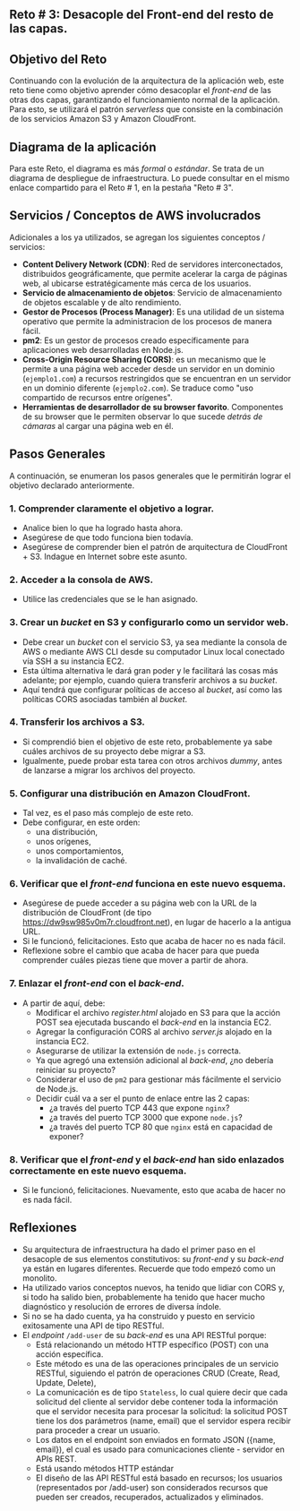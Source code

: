 ## Reto # 3: Desacople del Front-end del resto de las capas.

## Objetivo del Reto

Continuando con la evolución de la arquitectura de la aplicación web, este reto tiene como objetivo aprender cómo desacoplar el *front-end* de las otras dos capas, garantizando el funcionamiento normal de la aplicación. Para esto, se utilizará el patrón *serverless* que consiste en la combinación de los servicios Amazon S3 y Amazon CloudFront. 

## Diagrama de la aplicación
Para este Reto, el diagrama es más *formal* o *estándar*. Se trata de un diagrama de despliegue de infraestructura. Lo puede consultar en el mismo enlace compartido para el Reto # 1, en la pestaña "Reto # 3".

## Servicios / Conceptos de AWS involucrados
Adicionales a los ya utilizados, se agregan los siguientes conceptos / servicios:
- **Content Delivery Network (CDN)**: Red de servidores interconectados, distribuidos geográficamente, que permite acelerar la carga de páginas web, al ubicarse estratégicamente más cerca de los usuarios.
- **Servicio de almacenamiento de objetos**: Servicio de almacenamiento de objetos escalable y de alto rendimiento.
- **Gestor de Procesos (Process Manager)**: Es una utilidad de un sistema operativo que permite la administracion de los procesos de manera fácil.
- **pm2**: Es un gestor de procesos creado específicamente para aplicaciones web desarrolladas en Node.js.
- **Cross-Origin Resource Sharing (CORS)**: es un mecanismo que le permite a una página web acceder desde un servidor en un dominio (`ejemplo1.com`) a recursos restringidos que se encuentran en un servidor en un dominio diferente (`ejemplo2.com`). Se traduce como "uso compartido de recursos entre orígenes".
- **Herramientas de desarrollador de su browser favorito**. Componentes de su browser que le permiten observar lo que sucede *detrás de cámaras* al cargar una página web en él. 

## Pasos Generales
A continuación, se enumeran los pasos generales que le permitirán lograr el objetivo declarado anteriormente.
### 1. Comprender claramente el objetivo a lograr.
- Analice bien lo que ha logrado hasta ahora.
- Asegúrese de que todo funciona bien todavía.
- Asegúrese de comprender bien el patrón de arquitectura de CloudFront + S3. Indague en Internet sobre este asunto.
### 2. Acceder a la consola de AWS.
- Utilice las credenciales que se le han asignado.
### 3. Crear un *bucket* en S3 y configurarlo como un servidor web.
- Debe crear un *bucket* con el servicio S3, ya sea mediante la consola de AWS o mediante AWS CLI desde su computador Linux local conectado vía SSH a su instancia EC2. 
- Esta última alternativa le dará gran poder y le facilitará las cosas más adelante; por ejemplo, cuando quiera transferir archivos a su *bucket*.
- Aquí tendrá que configurar políticas de acceso al *bucket*, así como las políticas CORS asociadas también al *bucket*.
### 4. Transferir los archivos a S3.
- Si comprendió bien el objetivo de este reto, probablemente ya sabe cuáles archivos de su proyecto debe migrar a S3.
- Igualmente, puede probar esta tarea con otros archivos *dummy*, antes de lanzarse a migrar los archivos del proyecto.
### 5. Configurar una distribución en Amazon CloudFront.
- Tal vez, es el paso más complejo de este reto.
- Debe configurar, en este orden:
  - una distribución,
  - unos orígenes,
  - unos comportamientos,
  - la invalidación de caché. 
### 6. Verificar que el *front-end* funciona en este nuevo esquema.
- Asegúrese de puede acceder a su página web con la URL de la distribución de CloudFront (de tipo https://dw9sw985v0m7r.cloudfront.net), en lugar de hacerlo a la antigua URL. 
- Si le funcionó, felicitaciones. Esto que acaba de hacer no es nada fácil.
- Reflexione sobre el cambio que acaba de hacer para que pueda comprender cuáles piezas tiene que mover a partir de ahora.
### 7. Enlazar el *front-end* con el *back-end*.
- A partir de aquí, debe:
  -  Modificar el archivo *register.html* alojado en S3 para que la acción POST sea ejecutada buscando el *back-end* en la instancia EC2.
  - Agregar la configuración CORS al archivo *server.js* alojado en la instancia EC2. 
  - Asegurarse de utilizar la extensión de `node.js` correcta.
  - Ya que agregó una extensión adicional al *back-end*, ¿no debería reiniciar su proyecto?
  - Considerar el uso de `pm2` para gestionar más fácilmente el servicio de Node.js.
  - Decidir cuál va a ser el punto de enlace entre las 2 capas:
    - ¿a través del puerto TCP 443 que expone `nginx`?  
    - ¿a través del puerto TCP 3000 que expone `node.js`?
    - ¿a través del puerto TCP 80 que `nginx` está en capacidad de exponer?
### 8. Verificar que el *front-end* y el *back-end* han sido enlazados correctamente en este nuevo esquema.
- Si le funcionó, felicitaciones. Nuevamente, esto que acaba de hacer no es nada fácil. 

## Reflexiones
- Su arquitectura de infraestructura ha dado el primer paso en el desacople de sus elementos constitutivos: su *front-end* y su *back-end* ya están en lugares diferentes. Recuerde que todo empezó como un monolito.
- Ha utilizado varios conceptos nuevos, ha tenido que lidiar con CORS y, si todo ha salido bien, probablemente ha tenido que hacer mucho diagnóstico y resolución de errores de diversa índole.
- Si no se ha dado cuenta, ya ha construido y puesto en servicio exitosamente una API de tipo RESTful. 
- El *endpoint* `/add-user` de su *back-end* es una API RESTful porque:
   - Está relacionando un método HTTP específico (POST) con una acción específica.
   - Este método es una de las operaciones principales de un servicio RESTful, siguiendo el patrón de operaciones CRUD (Create, Read, Update, Delete),
   - La comunicación es de tipo `Stateless`, lo cual quiere decir que cada solicitud del cliente al servidor debe contener toda la información que el servidor necesita para procesar la solicitud: la solicitud POST tiene los dos parámetros (name, email) que el servidor espera recibir para proceder a crear un usuario. 
   - Los datos en el endpoint son enviados en formato JSON ({name, email}), el cual es usado para comunicaciones cliente - servidor en APIs REST.
   - Está usando métodos HTTP estándar
   - El diseño de las API RESTful está basado en recursos; los usuarios (representados por /add-user) son considerados recursos que pueden ser creados, recuperados, actualizados y eliminados.
